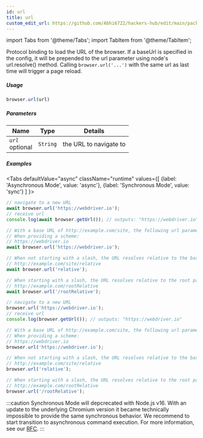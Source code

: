 ```yaml
---
id: url
title: url
custom_edit_url: https://github.com/Abhi6722/hackers-hub/edit/main/packages/webdriverio/src/commands/browser/url.ts
---
```


import Tabs from '@theme/Tabs';
import TabItem from '@theme/TabItem';

Protocol binding to load the URL of the browser. If a baseUrl is
specified in the config, it will be prepended to the url parameter using
node's url.resolve() method. Calling `browser.url('...')` with the same url as last
time will trigger a page reload.

##### Usage

```js
browser.url(url)
```

##### Parameters

| Name | Type | Details |
| ---- | ---- | ------- |
| <code><var>url</var></code><br /><span class="label labelWarning">optional</span> | <code>String</code> | the URL to navigate to |

##### Examples
<Tabs
defaultValue="async"
className="runtime"
values={[
{label: 'Asynchronous Mode', value: 'async'},
{label: 'Synchronous Mode', value: 'sync'}
]
}>
<TabItem value="async">

```js title="url.js"
// navigate to a new URL
await browser.url('https://webdriver.io');
// receive url
console.log(await browser.getUrl()); // outputs: "https://webdriver.io"

```

```js title="baseUrlResolutions.js"
// With a base URL of http://example.com/site, the following url parameters resolve as such:
// When providing a scheme:
// https://webdriver.io
await browser.url('https://webdriver.io');

// When not starting with a slash, the URL resolves relative to the baseUrl
// http://example.com/site/relative
await browser.url('relative');

// When starting with a slash, the URL resolves relative to the root path of the baseUrl
// http://example.com/rootRelative
await browser.url('/rootRelative');
```

</TabItem>
<TabItem value="sync">

```js title="url.js"
// navigate to a new URL
browser.url('https://webdriver.io');
// receive url
console.log(browser.getUrl()); // outputs: "https://webdriver.io"

```

```js title="baseUrlResolutions.js"
// With a base URL of http://example.com/site, the following url parameters resolve as such:
// When providing a scheme:
// https://webdriver.io
browser.url('https://webdriver.io');

// When not starting with a slash, the URL resolves relative to the baseUrl
// http://example.com/site/relative
browser.url('relative');

// When starting with a slash, the URL resolves relative to the root path of the baseUrl
// http://example.com/rootRelative
browser.url('/rootRelative');
```

:::caution
Synchronous Mode will depcrecated with Node.js v16. With an update to the
underlying Chromium version it became technically impossible to provide the
same synchronous behavior. We recommend to start transition to asynchronous
command execution. For more information, see our <a href="https://github.com/webdriverio/webdriverio/discussions/6702">RFC</a>.
:::
</TabItem>
</Tabs>

